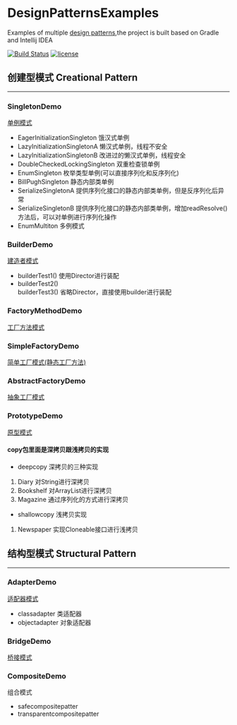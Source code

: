 # DesignPatternsExamples
Examples of multiple [design patterns](http://billyyccc.com/2017/04/27/%E8%AE%BE%E8%AE%A1%E6%A8%A1%E5%BC%8F%EF%BC%881%EF%BC%89/),the project is built based on Gradle and Intellij IDEA 

[![Build Status](https://travis-ci.org/BillyYccc/DesignPatternsExamples.svg?branch=master)](https://travis-ci.org/BillyYccc/DesignPatternsExamples)
[![license](https://img.shields.io/github/license/mashape/apistatus.svg)](https://github.com/BillyYccc/DesignPatternsExamples/blob/master/LICENSE)

## 创建型模式 Creational Pattern
***
### SingletonDemo
[单例模式](http://billyyccc.com/2017/04/28/%E8%AE%BE%E8%AE%A1%E6%A8%A1%E5%BC%8F%EF%BC%882%EF%BC%89%EF%BC%9A%E5%8D%95%E4%BE%8B%E6%A8%A1%E5%BC%8FSINGLETON/)
* EagerInitializationSingleton 饿汉式单例
* LazyInitializationSingletonA 懒汉式单例，线程不安全
* LazyInitializationSingletonB 改进过的懒汉式单例，线程安全
* DoubleCheckedLockingSingleton 双重检查锁单例
* EnumSingleton 枚举类型单例(可以直接序列化和反序列化)
* BillPughSingleton 静态内部类单例
* SerializeSingletonA 提供序列化接口的静态内部类单例，但是反序列化后异常
* SerializeSingletonB 提供序列化接口的静态内部类单例，增加readResolve()方法后，可以对单例进行序列化操作
* EnumMultiton 多例模式

### BuilderDemo
[建造者模式](http://billyyccc.com/2017/04/30/%E8%AE%BE%E8%AE%A1%E6%A8%A1%E5%BC%8F%EF%BC%883%EF%BC%89%EF%BC%9A%E5%BB%BA%E9%80%A0%E8%80%85%E6%A8%A1%E5%BC%8FBUILDER/)
* builderTest1() 使用Director进行装配
* builderTest2() 
  <br>builderTest3() 省略Director，直接使用builder进行装配

### FactoryMethodDemo
[工厂方法模式](http://billyyccc.com/2017/05/03/%E8%AE%BE%E8%AE%A1%E6%A8%A1%E5%BC%8F%EF%BC%884%EF%BC%89%EF%BC%9A%E5%B7%A5%E5%8E%82%E6%96%B9%E6%B3%95FACTORYMETHOD/)

### SimpleFactoryDemo
[简单工厂模式(静态工厂方法)](http://billyyccc.com/2017/05/06/%E8%AE%BE%E8%AE%A1%E6%A8%A1%E5%BC%8F%EF%BC%885%EF%BC%89%EF%BC%9A%E7%AE%80%E5%8D%95%E5%B7%A5%E5%8E%82%E6%A8%A1%E5%BC%8F/)

### AbstractFactoryDemo
[抽象工厂模式](http://billyyccc.com/2017/05/07/%E8%AE%BE%E8%AE%A1%E6%A8%A1%E5%BC%8F%EF%BC%886%EF%BC%89%EF%BC%9A%E6%8A%BD%E8%B1%A1%E5%B7%A5%E5%8E%82ABSTRACTFACTORY/)

### PrototypeDemo
[原型模式](http://billyyccc.com/2017/05/10/%E8%AE%BE%E8%AE%A1%E6%A8%A1%E5%BC%8F%EF%BC%887%EF%BC%89%EF%BC%9A%E5%8E%9F%E5%9E%8B%E6%A8%A1%E5%BC%8FPROTOTYPE/)

#### copy包里面是深拷贝跟浅拷贝的实现
* deepcopy 深拷贝的三种实现
1. Diary 对String进行深拷贝
2. Bookshelf 对ArrayList进行深拷贝
3. Magazine 通过序列化的方式进行深拷贝

* shallowcopy 浅拷贝实现
1. Newspaper 实现Cloneable接口进行浅拷贝

## 结构型模式 Structural Pattern

***

### AdapterDemo
[适配器模式](http://billyyccc.com/2017/05/15/%E8%AE%BE%E8%AE%A1%E6%A8%A1%E5%BC%8F%EF%BC%888%EF%BC%89%EF%BC%9A%E9%80%82%E9%85%8D%E5%99%A8%E6%A8%A1%E5%BC%8FADAPTER/)
* classadapter 类适配器
* objectadapter 对象适配器

### BridgeDemo
[桥接模式](http://billyyccc.com/2017/05/17/%E8%AE%BE%E8%AE%A1%E6%A8%A1%E5%BC%8F%EF%BC%889%EF%BC%89%EF%BC%9A%E6%A1%A5%E6%8E%A5%E6%A8%A1%E5%BC%8FBRIDGE/)

### CompositeDemo
组合模式
* safecompositepatter
* transparentcompositepatter

